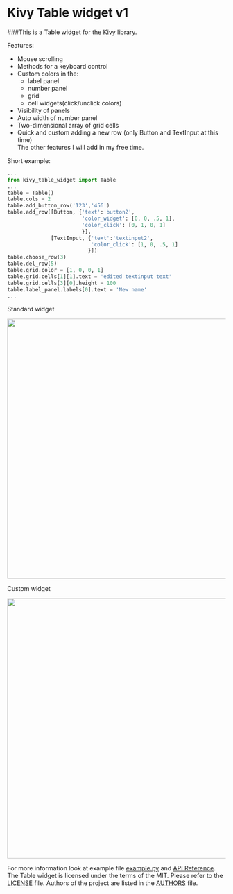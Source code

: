 Kivy Table widget v1
====================

###This is a Table widget for the [Kivy](http://kivy.org/#home) library.

Features:
- Mouse scrolling
- Methods for a keyboard control
- Custom colors in the:
    - label panel
    - number panel
    - grid
    - cell widgets(click/unclick colors)
- Visibility of panels
- Auto width of number panel
- Two-dimensional array of grid cells
- Quick and custom adding a new row
    (only Button and TextInput at this time) <br />
The other features I will add in my free time.

Short example:
``` Python
...
from kivy_table_widget import Table
...
table = Table()
table.cols = 2
table.add_button_row('123','456')
table.add_row([Button, {'text':'button2',
                        'color_widget': [0, 0, .5, 1],
                        'color_click': [0, 1, 0, 1]
                        }], 
              [TextInput, {'text':'textinput2',
                           'color_click': [1, 0, .5, 1]
                          }])
table.choose_row(3)
table.del_row(5)
table.grid.color = [1, 0, 0, 1]
table.grid.cells[1][1].text = 'edited textinput text'
table.grid.cells[3][0].height = 100
table.label_panel.labels[0].text = 'New name'
...
```

Standard widget

<img src="https://raw.githubusercontent.com/Seg-mel/kivy_table_widget/master/images/standard.png" width='600px;'/>

Custom widget

<img src="https://raw.githubusercontent.com/Seg-mel/kivy_table_widget/master/images/custom.png" width='600px;'/>

For more information look at example file 
[example.py](https://github.com/Seg-mel/kivy_table_widget/blob/master/example.py) 
and [API Reference](https://github.com/Seg-mel/kivy_table_widget/wiki/API-Reference). 
The Table widget is licensed under the terms of the MIT. Please refer to the 
[LICENSE](https://github.com/Seg-mel/kivy_table_widget/blob/master/LICENSE) file. 
Authors of the project are listed in the 
[AUTHORS](https://github.com/Seg-mel/kivy_table_widget/blob/master/AUTHORS) file.